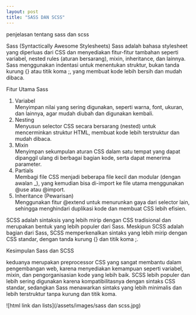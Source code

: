 ```yaml
---
layout: post
title: "SASS DAN SCSS"
---
```

penjelasan tentang sass dan scss 

Sass (Syntactically Awesome Stylesheets)
Sass adalah bahasa stylesheet yang diperluas dari CSS dan menyediakan fitur-fitur tambahan seperti variabel, nested rules (aturan bersarang), mixin, inheritance, dan lainnya.
Sass menggunakan indentasi untuk menentukan struktur, bukan tanda kurung {} atau titik koma ;, 
yang membuat kode lebih bersih dan mudah dibaca.

Fitur Utama Sass

1. Variabel  
   Menyimpan nilai yang sering digunakan, seperti warna, font, ukuran, dan lainnya, agar mudah diubah dan digunakan kembali.
2. Nesting  
   Menyusun selector CSS secara bersarang (nested) untuk mencerminkan struktur HTML, membuat kode lebih terstruktur dan mudah dibaca.
3. Mixin  
   Menyimpan sekumpulan aturan CSS dalam satu tempat yang dapat dipanggil ulang di berbagai bagian kode, serta dapat menerima parameter.
4. Partials  
   Membagi file CSS menjadi beberapa file kecil dan modular (dengan awalan _), yang kemudian bisa di-import ke file utama menggunakan @use atau @import.
5. Inheritance (Pewarisan)  
   Menggunakan fitur @extend untuk menurunkan gaya dari selector lain, sehingga menghindari duplikasi kode dan membuat CSS lebih efisien.

SCSS adalah sintaksis yang lebih mirip dengan CSS tradisional dan merupakan bentuk yang lebih populer dari Sass. Meskipun SCSS adalah bagian dari Sass, SCSS memperkenalkan sintaks yang lebih mirip dengan CSS standar, dengan tanda kurung {} dan titik koma ;.

Kesimpulan Sass dan SCSS

 keduanya merupakan preprocessor CSS yang sangat membantu dalam pengembangan web, karena menyediakan kemampuan seperti variabel, mixin, dan pengorganisasian kode yang lebih baik.
SCSS lebih populer dan lebih sering digunakan karena kompatibilitasnya dengan sintaks CSS standar, sedangkan Sass menawarkan sintaks yang lebih minimalis dan lebih terstruktur tanpa kurung dan titik koma.



![html link dan lists](/assets/images/sass dan scss.jpg)

